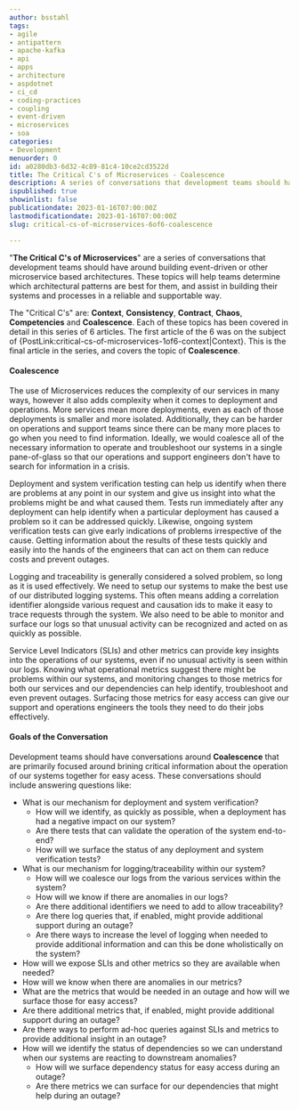 ```yaml
---
author: bsstahl
tags:
- agile
- antipattern
- apache-kafka
- api
- apps
- architecture
- aspdotnet
- ci_cd
- coding-practices
- coupling
- event-driven
- microservices
- soa
categories:
- Development
menuorder: 0
id: a0280db3-6d32-4c89-81c4-10ce2cd3522d
title: The Critical C's of Microservices - Coalescence
description: A series of conversations that development teams should have around building event driven or microservice architectures
ispublished: true
showinlist: false
publicationdate: 2023-01-16T07:00:00Z
lastmodificationdate: 2023-01-16T07:00:00Z
slug: critical-cs-of-microservices-6of6-coalescence

---
```

&quot;**The Critical C's of Microservices**&quot; are a series of conversations that development teams should have around building event-driven or other microservice based architectures. These topics will help teams determine which architectural patterns are best for them, and assist in building their systems and processes in a reliable and supportable way.

The &quot;Critical C's&quot; are: **Context**, **Consistency**, **Contract**, **Chaos**, **Competencies** and **Coalescence**. Each of these topics has been covered in detail in this series of 6 articles. The first article of the 6 was on the subject of {PostLink:critical-cs-of-microservices-1of6-context|Context}. This is the final article in the series, and covers the topic of **Coalescence**.

#### Coalescence

The use of Microservices reduces the complexity of our services in many ways, however it also adds complexity when it comes to deployment and operations. More services mean more deployments, even as each of those deployments is smaller and more isolated. Additionally, they can be harder on operations and support teams since there can be many more places to go when you need to find information. Ideally, we would coalesce all of the necessary information to operate and troubleshoot our systems in a single pane-of-glass so that our operations and support engineers don't have to search for information in a crisis.

Deployment and system verification testing can help us identify when there are problems at any point in our system and give us insight into what the problems might be and what caused them. Tests run immediately after any deployment can help identify when a particular deployment has caused a problem so it can be addressed quickly. Likewise, ongoing system verification tests can give early indications of problems irrespective of the cause. Getting information about the results of these tests quickly and easily into the hands of the engineers that can act on them can reduce costs and prevent outages.

Logging and traceability is generally considered a solved problem, so long as it is used effectively. We need to setup our systems to make the best use of our distributed logging systems. This often means adding a correlation identifier alongside various request and causation ids to make it easy to trace requests through the system. We also need to be able to monitor and surface our logs so that unusual activity can be recognized and acted on as quickly as possible.

Service Level Indicators (SLIs) and other metrics can provide key insights into the operations of our systems, even if no unusual activity is seen within our logs. Knowing what operational metrics suggest there might be problems within our systems, and monitoring changes to those metrics for both our services and our dependencies can help identify, troubleshoot and even prevent outages. Surfacing those metrics for easy access can give our support and operations engineers the tools they need to do their jobs effectively.

#### Goals of the Conversation

Development teams should have conversations around **Coalescence** that are primarily focused around brining critical information about the operation of our systems together for easy acess. These conversations should include answering questions like:

* What is our mechanism for deployment and system verification?
  * How will we identify, as quickly as possible, when a deployment has had a negative impact on our system?
  * Are there tests that can validate the operation of the system end-to-end?
  * How will we surface the status of any deployment and system verification tests? 
* What is our mechanism for logging/traceability within our system?
  * How will we coalesce our logs from the various services within the system?
  * How will we know if there are anomalies in our logs?
  * Are there additional identifiers we need to add to allow traceability?
  * Are there log queries that, if enabled, might provide additional support during an outage?
  * Are there ways to increase the level of logging when needed to provide additional information and can this be done wholistically on the system?
*  How will we expose SLIs and other metrics so they are available when needed?
  * How will we know when there are anomalies in our metrics?
  * What are the metrics that would be needed in an outage and how will we surface those for easy access?
  * Are there additional metrics that, if enabled, might provide additional support during an outage?
  * Are there ways to perform ad-hoc queries against SLIs and metrics to provide additional insight in an outage?
* How will we identify the status of dependencies so we can understand when our systems are reacting to downstream anomalies?
  * How will we surface dependency status for easy access during an outage?
  * Are there metrics we can surface for our dependencies that might help during an outage?
